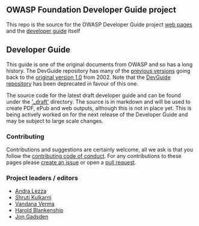 ## OWASP Foundation Developer Guide project 

This repo is the source for the OWASP Developer Guide project [web pages][pages]
and the [developer guide][guide] itself

## Developer Guide
This guide is one of the original documents from OWASP and so has a long history.
The DevGuide repository has many of the [previous versions][versions]
going back to the [original version 1.0][original] from 2002.
Note that the [DevGuide repository][DevGuide] has been deprecated in favour of this one.

The source code for the latest draft developer guide and can be found under the ['_draft'][guide] directory.
The source is in markdown and will be used to create PDF, ePub and web outputs, although this is not in place yet.
This is being actively worked on for the next release of the Developer Guide and may be subject to large scale changes.

### Contributing
Contributions and suggestions are certainly welcome, all we ask is that
you follow the [contributing code of conduct][conduct].
For any contributions to these pages please [create an issue][issues]
or open a [pull request][request].

### Project leaders / editors
* [Andra Lezza](mailto:andra.lezza@owasp.org)
* [Shruti Kulkarni](mailto:shruti.kulkarni@owasp.org)
* [Vandana Verma](vandana.verma@owasp.org)
* [Harold Blankenship](mailto:harold.blankenship@owasp.org)
* [Jon Gadsden](mailto:jon.gadsden@owasp.org)

[conduct]: CODE_OF_CONDUCT.md
[DevGuide]: https://github.com/OWASP/DevGuide
[guide]: _draft
[issues]: https://github.com/OWASP/www-project-developer-guide/issues/new/choose
[original]: https://github.com/OWASP/DevGuide/blob/1d24d140de3724b6f95655e53b8d0cc6689fbfd8/DevGuide1.0/OWASPBuildingSecureWebApplicationsAndWebServices-V1.0.pdf
[pages]: https://owasp.org/www-project-developer-guide/
[request]: https://github.com/OWASP/www-project-developer-guide/pulls
[versions]: https://github.com/OWASP/DevGuide/wiki#old-versions
